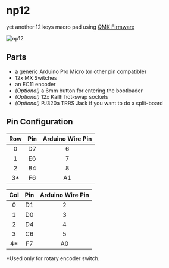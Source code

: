 # np12
 yet another 12 keys macro pad using [QMK Firmware](https://github.com/qmk/qmk_firmware)

![np12](np12.png)

## Parts
 - a generic Arduino Pro Micro (or other pin compatible)
 - 12x MX Switches
 - an EC11 encoder
 - *(Optional)* a 6mm button for entering the bootloader
 - *(Optional)* 12x Kailh hot-swap sockets
 - *(Optional)* PJ320a TRRS Jack if you want to do a split-board

## Pin Configuration
 |Row|Pin|Arduino Wire Pin|
 |:--:|:--:|:--:|
 |0|D7|6|
 |1|E6|7|
 |2|B4|8|
 |3*|F6|A1|

 |Col|Pin|Arduino Wire Pin|
 |:--:|:--:|:--:|
 |0|D1|2|
 |1|D0|3|
 |2|D4|4|
 |3|C6|5|
 |4*|F7|A0|
 
 *Used only for rotary encoder switch.
 